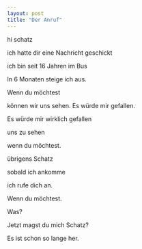 ```yaml
---
layout: post
title: "Der Anruf"
---
```

hi schatz

ich hatte dir eine Nachricht geschickt

ich bin seit 16 Jahren im Bus

In 6 Monaten steige ich aus.

Wenn du möchtest

können wir uns sehen. Es würde mir gefallen.

Es würde mir wirklich gefallen

uns zu sehen

wenn du möchtest.

übrigens Schatz

sobald ich ankomme

ich rufe dich an.

Wenn du möchtest.

Was?

Jetzt magst du mich Schatz?

Es ist schon so lange her.
